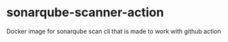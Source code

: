 # sonarqube-scanner-action

Docker image for sonarqube scan cli that is made to work with github action

